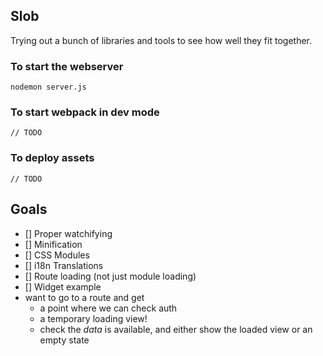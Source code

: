 ## Slob

Trying out a bunch of libraries and tools to see how well they fit together.

### To start the webserver

```
nodemon server.js
```

### To start webpack in dev mode

```
// TODO
```

### To deploy assets

```
// TODO
```


## Goals

- [] Proper watchifying
- [] Minification
- [] CSS Modules
- [] i18n Translations
- [] Route loading (not just module loading)
- [] Widget example
- want to go to a route and get
  - a point where we can check auth
  - a temporary loading view!
  - check the _data_ is available, and either show the loaded view or an empty state

